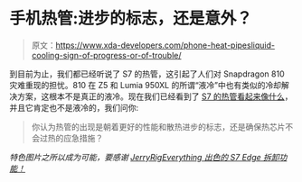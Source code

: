 # 手机热管:进步的标志，还是意外？

> 原文：<https://www.xda-developers.com/phone-heat-pipesliquid-cooling-sign-of-progress-or-of-trouble/>

到目前为止，我们都已经听说了 S7 的热管，这引起了人们对 Snapdragon 810 灾难重现的担忧。810 在 Z5 和 Lumia 950XL 的所谓“液冷”中也有类似的冷却解决方案，这根本不是真正的液冷。现在我们已经看到了 [S7 的热管看起来像什么](https://www.youtube.com/watch?v=IZU9U72OU5s&t=4m35s)，并且它肯定也不是液冷的，我们问你:

> 你认为热管的出现是朝着更好的性能和散热进步的标志，还是确保热芯片不会过热的应急措施？

*特色图片之所以成为可能，要感谢 [JerryRigEverything 出色的 S7 Edge 拆卸功能！](https://www.youtube.com/watch?v=IZU9U72OU5s)*